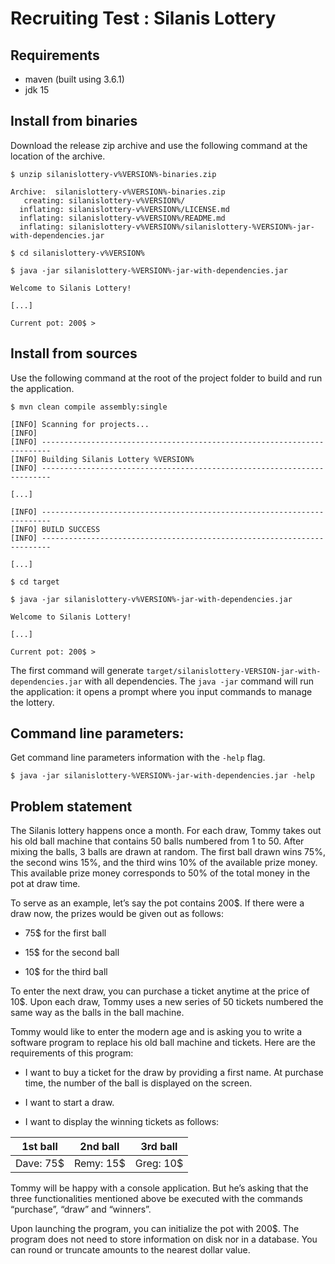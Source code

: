 Recruiting Test : Silanis Lottery
=================================

Requirements
------------

* maven (built using 3.6.1)
* jdk 15

Install from binaries
---------------------

Download the release zip archive and use the following command at the location of the archive.

```
$ unzip silanislottery-v%VERSION%-binaries.zip

Archive:  silanislottery-v%VERSION%-binaries.zip
   creating: silanislottery-v%VERSION%/
  inflating: silanislottery-v%VERSION%/LICENSE.md  
  inflating: silanislottery-v%VERSION%/README.md  
  inflating: silanislottery-v%VERSION%/silanislottery-%VERSION%-jar-with-dependencies.jar  

$ cd silanislottery-v%VERSION%

$ java -jar silanislottery-%VERSION%-jar-with-dependencies.jar

Welcome to Silanis Lottery!

[...]

Current pot: 200$ > 
```

Install from sources
--------------------

Use the following command at the root of the project folder to build and run the application.

```
$ mvn clean compile assembly:single

[INFO] Scanning for projects...
[INFO]                                                                         
[INFO] ------------------------------------------------------------------------
[INFO] Building Silanis Lottery %VERSION%
[INFO] ------------------------------------------------------------------------

[...]

[INFO] ------------------------------------------------------------------------
[INFO] BUILD SUCCESS
[INFO] ------------------------------------------------------------------------

[...]

$ cd target

$ java -jar silanislottery-v%VERSION%-jar-with-dependencies.jar

Welcome to Silanis Lottery!

[...]

Current pot: 200$ > 
```

The first command will generate `target/silanislottery-VERSION-jar-with-dependencies.jar` with all dependencies.
The `java -jar` command will run the application: it opens a prompt where you input commands to manage the lottery.

Command line parameters:
------------------------

Get command line parameters information with the `-help` flag. 

```
$ java -jar silanislottery-%VERSION%-jar-with-dependencies.jar -help
```


Problem statement
-----------------

The Silanis lottery happens once a month. For each draw, Tommy takes out his old ball machine that contains 50 balls numbered from 1 to 50. After mixing the balls, 3 balls are drawn at random.  The first ball drawn wins 75%, the second wins 15%, and the third wins 10% of the available prize money. This available prize money corresponds to 50% of the total money in the pot at draw time.

To serve as an example, let’s say the pot contains 200$. If there were a draw now, the prizes would be given out as follows:

* 75$ for the first ball

* 15$ for the second ball

* 10$ for the third ball

To enter the next draw, you can purchase a ticket anytime at the price of 10$. Upon each draw, Tommy uses a new series of 50 tickets numbered the same way as the balls in the ball machine.

Tommy would like to enter the modern age and is asking you to write a software program to replace his old ball machine and tickets. Here are the requirements of this program:

* I want to buy a ticket for the draw by providing a first name. At purchase time, the number of the ball is displayed on the screen.

* I want to start a draw.

* I want to display the winning tickets as follows:


| 1st ball | 2nd ball | 3rd ball |
|----------|----------|----------|
| Dave: 75$|Remy: 15$ | Greg: 10$|

Tommy will be happy with a console application. But he’s asking that the three functionalities mentioned above be executed with the commands “purchase”, “draw” and “winners”.

Upon launching the program, you can initialize the pot with 200$. The program does not need to store information on disk nor in a database. You can round or truncate amounts to the nearest dollar value.
